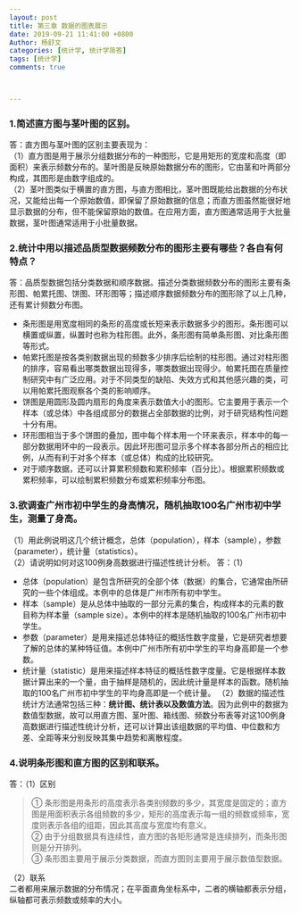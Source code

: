 ```yaml
---
layout: post
title: 第三章 数据的图表展示
date: 2019-09-21 11:41:00 +0800
Author: 杨舒文
categories: [统计学, 统计学简答]
tags: [统计学]
comments: true



---
```


### 1.简述直方图与茎叶图的区别。

答：直方图与茎叶图的区别主要表现为：  
（1）直方图是用于展示分组数据分布的一种图形，它是用矩形的宽度和高度（即面积）来表示频数分布的。茎叶图是反映原始数据分布的图形，它由茎和叶两部分构成，其图形是由数字组成的。  
（2）茎叶图类似于横置的直方图，与直方图相比，茎叶图既能给出数据的分布状况，又能给出每一个原始数值，即保留了原始数据的信息；而直方图虽然能很好地显示数据的分布，但不能保留原始的数值。在应用方面，直方图通常适用于大批量数据，茎叶图通常适用于小批量数据。

### 2.统计中用以描述品质型数据频数分布的图形主要有哪些？各自有何特点？

答：品质型数据包括分类数据和顺序数据。描述分类数据频数分布的图形主要有条形图、帕累托图、饼图、环形图等；描述顺序数据频数分布的图形除了以上几种，还有累计频数分布图。

- 条形图是用宽度相同的条形的高度或长短来表示数据多少的图形。条形图可以横置或纵置，纵置时也称为柱形图。此外，条形图有简单条形图、对比条形图等形式。
- 帕累托图是按各类别数据出现的频数多少排序后绘制的柱形图。通过对柱形图的排序，容易看出哪类数据出现得多，哪类数据出现得少。帕累托图在质量控制研究中有广泛应用。对于不同类型的缺陷、失效方式和其他感兴趣的类，可以用帕累托图观察各个类的影响顺序。
- 饼图是用圆形及圆内扇形的角度来表示数值大小的图形。它主要用于表示一个样本（或总体）中各组成部分的数据占全部数据的比例，对于研究结构性问题十分有用。
- 环形图相当于多个饼图的叠加，图中每个样本用一个环来表示，样本中的每一部分数据用环中的一段表示。因此环形图可显示多个样本各部分所占的相应比例，从而有利于对多个样本（或总体）构成的比较研究。
- 对于顺序数据，还可以计算累积频数和累积频率（百分比）。根据累积频数或累积频率，可以绘制累积频数分布或累积频率分布图。

### 3.欲调查广州市初中学生的身高情况，随机抽取100名广州市初中学生，测量了身高。

（1）用此例说明这几个统计概念，总体（population），样本（sample），参数（parameter），统计量（statistics）。  
（2）请说明如何对这100例身高数据进行描述性统计分析。
答：（1）

- 总体（population）是包含所研究的全部个体（数据）的集合，它通常由所研究的一些个体组成。本例中的总体是广州市所有初中学生。
- 样本（sample）是从总体中抽取的一部分元素的集合，构成样本的元素的数目称为样本量（sample size）。本例中的样本是随机抽取的100名广州市初中学生。
- 参数（parameter）是用来描述总体特征的概括性数字度量，它是研究者想要了解的总体的某种特征值。本例中广州市所有初中学生的平均身高即是一个参数。
- 统计量（statistic）是用来描述样本特征的概括性数字度量。它是根据样本数据计算出来的一个量，由于抽样是随机的，因此统计量是样本的函数。随机抽取的100名广州市初中学生的平均身高即是一个统计量。
  （2）数据的描述性统计方法通常包括三种：**统计图、统计表以及数值方法**。因为此例中的数据为数值型数据，故可以用直方图、茎叶图、箱线图、频数分布表等对这100例身高数据进行描述性统计分析，还可以计算出该组数据的平均值、中位数和方差、全距等来分别反映其集中趋势和离散程度。

### 4.说明条形图和直方图的区别和联系。

答：（1）区别  

> ① 条形图是用条形的高度表示各类别频数的多少，其宽度是固定的；直方图是用面积表示各组频数的多少，矩形的高度表示每一组的频数或频率，宽度则表示各组的组距，因此其高度与宽度均有意义。  
> ② 由于分组数据具有连续性，直方图的各矩形通常是连续排列，而条形图则是分开排列。  
> ③ 条形图主要用于展示分类数据，而直方图则主要用于展示数值型数据。  

（2）联系  
二者都用来展示数据的分布情况；在平面直角坐标系中，二者的横轴都表示分组，纵轴都可表示频数或频率的大小。













